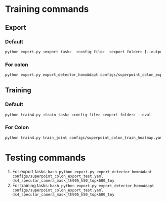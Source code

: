 # Training commands

## Export

### Default
```bash
python export.py <export task>  <config file>  <export folder> [--outputImg | output images for visualization (space inefficient)]
```

### For colon
```bash
python export.py export_detector_homoAdapt configs/superpoint_colon_export.yaml ds4_specular_camera_mask_th005_k50_vbm6_nms4_topk600 --outputImg
```

## Training

### Default
```bash
python train4.py <train task> <config file> <export folder> --eval
```

### For Colon
```bash
python train4.py train_joint configs/superpoint_colon_train_heatmap.yaml ds4_specular_camera_mask_th005_k50_vbm6_nms4_topk600 --eval --debug
```


# Testing commands

   1. For export tasks: 
    ```bash
    python export.py export_detector_homoAdapt configs/superpoint_colon_export_test.yaml ds4_specular_camera_mask_th005_k50_topk600_toy
    ```
   2. For training tasks: 
    ```bash
    python export.py export_detector_homoAdapt configs/superpoint_colon_export_test.yaml ds4_specular_camera_mask_th005_k50_topk600_toy
    ```